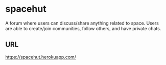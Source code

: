 # spacehut

A forum where users can discuss/share anything related to space. Users are able to create/join communities, follow others, and have private chats. 

## URL 

https://spacehut.herokuapp.com/
